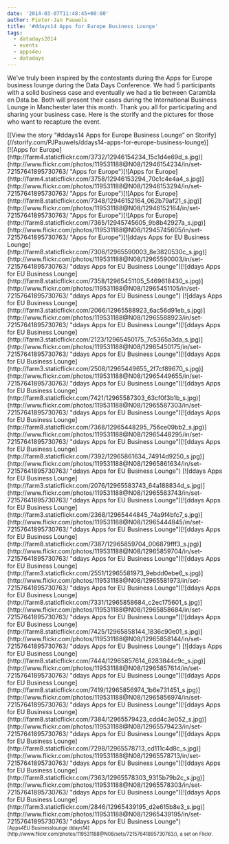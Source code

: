 ```yaml
---
date: '2014-03-07T11:48:45+00:00'
author: Pieter-Jan Pauwels
title: '#ddays14 Apps for Europe Business Lounge'
tags:
  - datadays2014
  - events
  - apps4eu
  - datadays
---
```


We’ve truly been inspired by the contestants during the Apps for Europe business lounge during the Data Days Conference. We had 5 participants with a solid business case and eventually we had a tie between Carambla en Data.be. Both will present their cases during the International Business Lounge in Manchester later this month. Thank you all for participating and sharing your business case. Here is the storify and the pictures for those who want to recapture the event.

<div class="storify">[[View the story “#ddays14 Apps for Europe Business Lounge” on Storify](//storify.com/PJPauwels/ddays14-apps-for-europe-business-lounge)]</div><div>[![Apps for Europe](http://farm4.staticflickr.com/3732/12946154234_15c1d4e69d_s.jpg)](http://www.flickr.com/photos/119531188@N08/12946154234/in/set-72157641895730763/ "Apps for Europe")[![Apps for Europe](http://farm4.staticflickr.com/3758/12946153294_70c1c4e4a4_s.jpg)](http://www.flickr.com/photos/119531188@N08/12946153294/in/set-72157641895730763/ "Apps for Europe")[![Apps for Europe](http://farm8.staticflickr.com/7348/12946152164_062b79af21_s.jpg)](http://www.flickr.com/photos/119531188@N08/12946152164/in/set-72157641895730763/ "Apps for Europe")[![Apps for Europe](http://farm8.staticflickr.com/7365/12945745605_9b8b42927a_s.jpg)](http://www.flickr.com/photos/119531188@N08/12945745605/in/set-72157641895730763/ "Apps for Europe")[![ddays Apps for EU Business Lounge](http://farm8.staticflickr.com/7306/12965590003_8e3820530c_s.jpg)](http://www.flickr.com/photos/119531188@N08/12965590003/in/set-72157641895730763/ "ddays Apps for EU Business Lounge")[![ddays Apps for EU Business Lounge](http://farm8.staticflickr.com/7358/12965451105_5469618430_s.jpg)](http://www.flickr.com/photos/119531188@N08/12965451105/in/set-72157641895730763/ "ddays Apps for EU Business Lounge")  
[![ddays Apps for EU Business Lounge](http://farm3.staticflickr.com/2066/12965588923_6ac56d91eb_s.jpg)](http://www.flickr.com/photos/119531188@N08/12965588923/in/set-72157641895730763/ "ddays Apps for EU Business Lounge")[![ddays Apps for EU Business Lounge](http://farm3.staticflickr.com/2123/12965450175_7c5365a3da_s.jpg)](http://www.flickr.com/photos/119531188@N08/12965450175/in/set-72157641895730763/ "ddays Apps for EU Business Lounge")[![ddays Apps for EU Business Lounge](http://farm3.staticflickr.com/2508/12965449655_2f7cf89670_s.jpg)](http://www.flickr.com/photos/119531188@N08/12965449655/in/set-72157641895730763/ "ddays Apps for EU Business Lounge")[![ddays Apps for EU Business Lounge](http://farm8.staticflickr.com/7421/12965587303_63cf0f3b1b_s.jpg)](http://www.flickr.com/photos/119531188@N08/12965587303/in/set-72157641895730763/ "ddays Apps for EU Business Lounge")[![ddays Apps for EU Business Lounge](http://farm8.staticflickr.com/7368/12965448295_756ce09bb2_s.jpg)](http://www.flickr.com/photos/119531188@N08/12965448295/in/set-72157641895730763/ "ddays Apps for EU Business Lounge")[![ddays Apps for EU Business Lounge](http://farm8.staticflickr.com/7392/12965861634_74914d9250_s.jpg)](http://www.flickr.com/photos/119531188@N08/12965861634/in/set-72157641895730763/ "ddays Apps for EU Business Lounge")  
[![ddays Apps for EU Business Lounge](http://farm3.staticflickr.com/2076/12965583743_64a188834d_s.jpg)](http://www.flickr.com/photos/119531188@N08/12965583743/in/set-72157641895730763/ "ddays Apps for EU Business Lounge")[![ddays Apps for EU Business Lounge](http://farm3.staticflickr.com/2368/12965444845_74a9f4bfc7_s.jpg)](http://www.flickr.com/photos/119531188@N08/12965444845/in/set-72157641895730763/ "ddays Apps for EU Business Lounge")[![ddays Apps for EU Business Lounge](http://farm8.staticflickr.com/7387/12965859704_006879fff3_s.jpg)](http://www.flickr.com/photos/119531188@N08/12965859704/in/set-72157641895730763/ "ddays Apps for EU Business Lounge")[![ddays Apps for EU Business Lounge](http://farm3.staticflickr.com/2551/12965581973_9ebdd0ebe6_s.jpg)](http://www.flickr.com/photos/119531188@N08/12965581973/in/set-72157641895730763/ "ddays Apps for EU Business Lounge")[![ddays Apps for EU Business Lounge](http://farm8.staticflickr.com/7331/12965858684_c2ec175601_s.jpg)](http://www.flickr.com/photos/119531188@N08/12965858684/in/set-72157641895730763/ "ddays Apps for EU Business Lounge")[![ddays Apps for EU Business Lounge](http://farm8.staticflickr.com/7425/12965858144_1836c90e01_s.jpg)](http://www.flickr.com/photos/119531188@N08/12965858144/in/set-72157641895730763/ "ddays Apps for EU Business Lounge")  
[![ddays Apps for EU Business Lounge](http://farm8.staticflickr.com/7444/12965857614_6283844c9c_s.jpg)](http://www.flickr.com/photos/119531188@N08/12965857614/in/set-72157641895730763/ "ddays Apps for EU Business Lounge")[![ddays Apps for EU Business Lounge](http://farm8.staticflickr.com/7419/12965856974_1b6e731451_s.jpg)](http://www.flickr.com/photos/119531188@N08/12965856974/in/set-72157641895730763/ "ddays Apps for EU Business Lounge")[![ddays Apps for EU Business Lounge](http://farm8.staticflickr.com/7384/12965579423_cdd4c3e052_s.jpg)](http://www.flickr.com/photos/119531188@N08/12965579423/in/set-72157641895730763/ "ddays Apps for EU Business Lounge")[![ddays Apps for EU Business Lounge](http://farm8.staticflickr.com/7298/12965578713_cd111c4d8c_s.jpg)](http://www.flickr.com/photos/119531188@N08/12965578713/in/set-72157641895730763/ "ddays Apps for EU Business Lounge")[![ddays Apps for EU Business Lounge](http://farm8.staticflickr.com/7363/12965578303_9315b79b2c_s.jpg)](http://www.flickr.com/photos/119531188@N08/12965578303/in/set-72157641895730763/ "ddays Apps for EU Business Lounge")[![ddays Apps for EU Business Lounge](http://farm3.staticflickr.com/2846/12965439195_d2e615b8e3_s.jpg)](http://www.flickr.com/photos/119531188@N08/12965439195/in/set-72157641895730763/ "ddays Apps for EU Business Lounge")</div><div style="font-size: 0.8em;margin-top: 0px;margin-bottom: 5px">[Apps4EU Businesslounge ddays14](http://www.flickr.com/photos/119531188@N08/sets/72157641895730763/), a set on Flickr.

</div>
